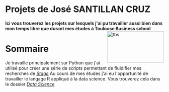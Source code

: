 # Projets de José SANTILLAN CRUZ

**Ici vous trouverez les projets sur lesquels j'ai pu travailler aussi bien dans mon temps libre que durant mes études à Toulouse Business school** <br>
<a href="https://www.tbs-education.fr/formation/grande-ecole/parcours/m1/?nab=0"><img src = "https://www.tbs-education.fr/content/themes/tbs_2019/src/img/static/logo-tbs-menu-mobile.svg" style="float: right; height: 100px; width: 180px; display: inline" alt="tbs"/> </a>

# Sommaire

Je travaille principalement sur Python que j'ai utilisé pour créer une série de scripts permettant de fluidifier mes recherches de [*Stage*](https://github.com/j-santillan-cruz/projects/tree/main/stage)
Au cours de mes études j'ai eu l'opportunité de travailler le langage R appliqué à la data science. Vous trouverez cela dans le dossier [*Data Science*](https://github.com/j-santillan-cruz/projects/tree/main/data%20science)
